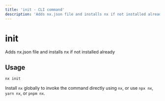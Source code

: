 ```yaml
---
title: 'init - CLI command'
description: 'Adds nx.json file and installs nx if not installed already'
---
```


# init

Adds nx.json file and installs nx if not installed already

## Usage

```bash
nx init
```

Install `nx` globally to invoke the command directly using `nx`, or use `npx nx`, `yarn nx`, or `pnpm nx`.
